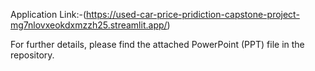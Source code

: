 Application Link:-(https://used-car-price-pridiction-capstone-project-mg7nlovxeokdxmzzh25.streamlit.app/)

For further details, please find the attached PowerPoint (PPT) file in the repository.
